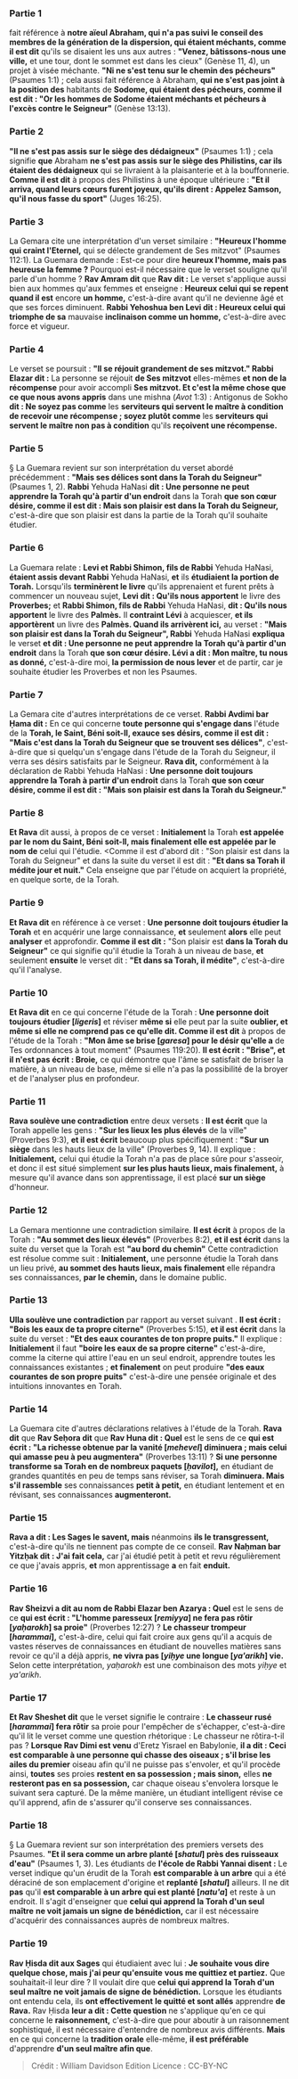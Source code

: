 
### Partie 1
fait référence à <b>notre aïeul Abraham, qui n'a pas suivi le conseil des membres de la génération de la dispersion, qui étaient méchants, comme il est dit</b> qu'ils se disaient les uns aux autres : <b>"Venez, bâtissons-nous une ville,</b> et une tour, dont le sommet est dans les cieux" (Genèse 11, 4), un projet à visée méchante. <b>"Ni ne s'est tenu sur le chemin des pécheurs"</b> (Psaumes 1:1) ; cela aussi fait référence à Abraham, <b>qui ne s'est pas joint à la position des</b> habitants de <b>Sodome, qui étaient des pécheurs, comme il est dit : "Or les hommes de Sodome étaient méchants et pécheurs à l'excès contre le Seigneur"</b> (Genèse 13:13).

### Partie 2
<b>"Il ne s'est pas assis sur le siège des dédaigneux"</b> (Psaumes 1:1) ; cela signifie <b>que</b> Abraham <b>ne s'est pas assis sur le siège des Philistins, car ils étaient des dédaigneux</b> qui se livraient à la plaisanterie et à la bouffonnerie. <b>Comme il est dit</b> à propos des Philistins à une époque ultérieure : <b>"Et il arriva, quand leurs cœurs furent joyeux, qu'ils dirent : Appelez Samson, qu'il nous fasse du sport"</b> (Juges 16:25).

### Partie 3
La Gemara cite une interprétation d'un verset similaire : <b>"Heureux l'homme qui craint l'Eternel,</b> qui se délecte grandement de Ses mitzvot" (Psaumes 112:1). La Guemara demande : Est-ce pour dire <b>heureux l'homme, mais pas heureuse la femme ?</b> Pourquoi est-il nécessaire que le verset souligne qu'il parle d'un homme ? <b>Rav Amram dit</b> que <b>Rav dit :</b> Le verset s'applique aussi bien aux hommes qu'aux femmes et enseigne : <b>Heureux celui qui se repent quand il est</b> encore <b>un homme,</b> c'est-à-dire avant qu'il ne devienne âgé et que ses forces diminuent. <b>Rabbi Yehoshua ben Levi dit : Heureux celui qui triomphe de sa</b> mauvaise <b>inclinaison comme un homme,</b> c'est-à-dire avec force et vigueur.

### Partie 4
Le verset se poursuit : <b>"Il se réjouit grandement de ses mitzvot." Rabbi Elazar dit :</b> La personne se réjouit <b>de Ses mitzvot</b> elles-mêmes <b>et non de la récompense</b> pour avoir accompli <b>Ses mitzvot. Et c'est la même chose que ce que nous avons appris</b> dans une mishna (<i>Avot</i> 1:3) : Antigonus de Sokho <b>dit : Ne soyez pas comme</b> les <b>serviteurs qui servent le maître à condition de recevoir une récompense ; soyez plutôt comme</b> les <b>serviteurs qui servent le maître non pas à condition</b> qu'ils <b>reçoivent une récompense.</b>

### Partie 5
§ La Guemara revient sur son interprétation du verset abordé précédemment : <b>"Mais ses délices sont dans la Torah du Seigneur"</b> (Psaumes 1, 2). <b>Rabbi</b> Yehuda HaNasi <b>dit : Une personne ne peut apprendre la Torah qu'à partir d'un endroit</b> dans la Torah <b>que son cœur désire, comme il est dit : Mais son plaisir est dans la Torah du Seigneur,</b> c'est-à-dire que son plaisir est dans la partie de la Torah qu'il souhaite étudier.

### Partie 6
La Guemara relate : <b>Levi et Rabbi Shimon, fils de Rabbi</b> Yehuda HaNasi, <b>étaient assis devant Rabbi</b> Yehuda HaNasi, <b>et</b> ils <b>étudiaient la portion de Torah.</b> Lorsqu'ils <b>terminèrent le livre</b> qu'ils apprenaient et furent prêts à commencer un nouveau sujet, <b>Levi dit : Qu'ils nous apportent</b> le livre des <b>Proverbes;</b> et <b>Rabbi Shimon, fils de Rabbi</b> Yehuda HaNasi, <b>dit : Qu'ils nous apportent</b> le livre des <b>Palmès.</b> Il <b>contraint Lévi</b> à acquiescer, <b>et ils apportèrent</b> un livre des <b>Palmès. Quand ils arrivèrent ici,</b> au verset : <b>"Mais son plaisir est dans la Torah du Seigneur", Rabbi</b> Yehuda HaNasi <b>expliqua</b> le verset <b>et dit : Une personne ne peut apprendre la Torah qu'à partir d'un endroit</b> dans la Torah <b>que son cœur désire. Lévi a dit : Mon maître, tu nous as donné,</b> c'est-à-dire moi, <b>la permission de nous lever</b> et de partir, car je souhaite étudier les Proverbes et non les Psaumes.

### Partie 7
La Gemara cite d'autres interprétations de ce verset. <b>Rabbi Avdimi bar Ḥama dit :</b> En ce qui concerne <b>toute personne qui s'engage dans</b> l'étude de la <b>Torah, le Saint, Béni soit-Il, exauce ses désirs, comme il est dit : "Mais c'est dans la Torah du Seigneur que se trouvent ses délices"</b>, c'est-à-dire que si quelqu'un s'engage dans l'étude de la Torah du Seigneur, il verra ses désirs satisfaits par le Seigneur. <b>Rava dit,</b> conformément à la déclaration de Rabbi Yehuda HaNasi : <b>Une personne doit toujours apprendre la Torah à partir d'un endroit</b> dans la Torah <b>que son cœur désire, comme il est dit : "Mais son plaisir est dans la Torah du Seigneur."</b>

### Partie 8
<b>Et Rava</b> dit aussi,</b> à propos de ce verset : <b>Initialement</b> la Torah <b>est appelée par le nom du Saint, Béni soit-Il, mais finalement elle est appelée par le nom de</b> celui qui l'étudie. <Comme il est</b> d'abord dit : "Son plaisir est dans la Torah du Seigneur"</b> et dans la suite du verset il est dit : <b>"Et dans sa Torah il médite jour et nuit."</b> Cela enseigne que par l'étude on acquiert la propriété, en quelque sorte, de la Torah.

### Partie 9
<b>Et Rava dit</b> en référence à ce verset : <b>Une personne doit toujours étudier la Torah</b> et en acquérir une large connaissance, <b>et</b> seulement <b>alors</b> elle peut <b>analyser</b> et approfondir. <b>Comme il est dit :</b> "Son plaisir est <b>dans la Torah du Seigneur"</b> ce qui signifie qu'il étudie la Torah à un niveau de base, <b>et</b> seulement <b>ensuite</b> le verset dit : <b>"Et dans sa Torah, il médite"</b>, c'est-à-dire qu'il l'analyse.

### Partie 10
<b>Et Rava dit</b> en ce qui concerne l'étude de la Torah : <b>Une personne doit toujours étudier [<i>ligeris</i>]</b> et réviser <b>même si</b> elle peut par la suite <b>oublier, et même si elle ne comprend pas ce qu'elle dit. Comme il est dit</b> à propos de l'étude de la Torah : <b>"Mon âme se brise [<i>garesa</i>] pour le désir qu'elle a</b> de Tes ordonnances à tout moment" (Psaumes 119:20). <b>Il est écrit : "Brise", et il n'est pas écrit : Broie,</b> ce qui démontre que l'âme se satisfait de briser la matière, à un niveau de base, même si elle n'a pas la possibilité de la broyer et de l'analyser plus en profondeur.

### Partie 11
<b>Rava soulève une contradiction</b> entre deux versets : <b>Il est écrit</b> que la Torah appelle les gens : <b>"Sur les lieux les plus élevés</b> de la ville" (Proverbes 9:3), <b>et il est écrit</b> beaucoup plus spécifiquement : <b>"Sur un siège</b> dans les hauts lieux de la ville" (Proverbes 9, 14). Il explique : <b>Initialement,</b> celui qui étudie la Torah n'a pas de place sûre pour s'asseoir, et donc il est situé simplement <b>sur les plus hauts lieux, mais finalement,</b> à mesure qu'il avance dans son apprentissage, il est placé <b>sur un siège</b> d'honneur.

### Partie 12
La Gemara mentionne une contradiction similaire. <b>Il est écrit</b> à propos de la Torah : <b>"Au sommet des lieux élevés"</b> (Proverbes 8:2), <b>et il est écrit</b> dans la suite du verset que la Torah est <b>"au bord du chemin"</b> Cette contradiction est résolue comme suit : <b>Initialement,</b> une personne étudie la Torah dans un lieu privé, <b>au sommet des hauts lieux, mais finalement</b> elle répandra ses connaissances, <b>par le chemin,</b> dans le domaine public.

### Partie 13
<b>Ulla soulève une contradiction</b> par rapport au verset suivant . <b>Il est écrit : "Bois les eaux de ta propre citerne"</b> (Proverbes 5:15), <b>et il est écrit</b> dans la suite du verset : <b>"Et des eaux courantes de ton propre puits."</b> Il explique : <b>Initialement</b> il faut <b>"boire les eaux de sa propre citerne"</b> c'est-à-dire, comme la citerne qui attire l'eau en un seul endroit, apprendre toutes les connaissances existantes ; <b>et finalement</b> on peut produire <b>"des eaux courantes de son propre puits"</b> c'est-à-dire une pensée originale et des intuitions innovantes en Torah.

### Partie 14
La Guemara cite d'autres déclarations relatives à l'étude de la Torah. <b>Rava dit</b> que <b>Rav Seḥora dit</b> que <b>Rav Huna dit : Quel</b> est le sens de ce <b>qui est écrit : "La richesse obtenue par la vanité [<i>mehevel</i>] diminuera ; mais celui qui amasse peu à peu augmentera"</b> (Proverbes 13:11) ? <b>Si une personne transforme sa Torah en de nombreux paquets [<i>ḥavilot</i>],</b> en étudiant de grandes quantités en peu de temps sans réviser, sa Torah <b>diminuera. Mais s'il rassemble</b> ses connaissances <b>petit à petit,</b> en étudiant lentement et en révisant, ses connaissances <b>augmenteront.</b>

### Partie 15
<b>Rava a dit : Les Sages le savent, mais</b> néanmoins <b>ils le transgressent,</b> c'est-à-dire qu'ils ne tiennent pas compte de ce conseil. <b>Rav Naḥman bar Yitzḥak dit : J'ai fait cela,</b> car j'ai étudié petit à petit et revu régulièrement ce que j'avais appris, <b>et</b> mon apprentissage <b>a</b> en fait <b>enduit.</b>

### Partie 16
<b>Rav Sheizvi a dit au nom de Rabbi Elazar ben Azarya : Quel</b> est le sens de ce <b>qui est écrit : "L'homme paresseux [<i>remiyya</i>] ne fera pas rôtir [<i>yaḥarokh</i>] sa proie"</b> (Proverbes 12:27) ? <b>Le chasseur trompeur [<i>harammai</i>],</b> c'est-à-dire, celui qui fait croire aux gens qu'il a acquis de vastes réserves de connaissances en étudiant de nouvelles matières sans revoir ce qu'il a déjà appris, <b>ne vivra pas [<i>yiḥye</i> une longue [<i>ya'arikh</i>] vie.</b> Selon cette interprétation, <i>yaḥarokh</i> est une combinaison des mots <i>yiḥye</i> et <i>ya'arikh</i>.

### Partie 17
<b>Et Rav Sheshet dit</b> que le verset signifie le contraire : <b>Le chasseur rusé [<i>harammai</i>] fera rôtir</b> sa proie pour l'empêcher de s'échapper, c'est-à-dire qu'il lit le verset comme une question rhétorique : Le chasseur ne rôtira-t-il pas ? <b>Lorsque Rav Dimi est venu</b> d'Eretz Yisrael en Babylonie, <b>il a dit : Ceci est comparable à une personne qui chasse des oiseaux ; s'il brise les ailes du premier</b> oiseau afin qu'il ne puisse pas s'envoler, et qu'il procède ainsi, <b>toutes</b> ses proies <b>restent en sa possession ; mais sinon,</b> elles <b>ne resteront pas en sa possession,</b> car chaque oiseau s'envolera lorsque le suivant sera capturé. De la même manière, un étudiant intelligent révise ce qu'il apprend, afin de s'assurer qu'il conserve ses connaissances.

### Partie 18
§ La Guemara revient sur son interprétation des premiers versets des Psaumes. <b>"Et il sera comme un arbre planté [<i>shatul</i>] près des ruisseaux d'eau"</b> (Psaumes 1, 3). Les étudiants de <b>l'école de Rabbi Yannai disent :</b> Le verset indique qu'un érudit de la Torah <b>est comparable à un arbre</b> qui a été déraciné de son emplacement d'origine et <b>replanté [<i>shatul</i>]</b> ailleurs. Il ne dit <b>pas</b> qu'il <b>est comparable à un arbre qui est planté [<i>natu'a</i>]</b> et reste à un endroit. Il s'agit d'enseigner que <b>celui qui apprend la Torah d'un seul maître</b> <b>ne voit jamais un signe de bénédiction,</b> car il est nécessaire d'acquérir des connaissances auprès de nombreux maîtres.

### Partie 19
<b>Rav Ḥisda dit aux Sages</b> qui étudiaient avec lui : <b>Je souhaite vous dire quelque chose, mais j'ai peur qu'ensuite</b> <b>vous me quittiez et partiez.</b> Que souhaitait-il leur dire ? Il voulait dire que <b>celui qui apprend la Torah d'un seul maître</b> <b>ne voit jamais de signe de bénédiction.</b> Lorsque les étudiants ont entendu cela, ils <b>ont effectivement</b> <b>le quitté et sont allés</b> apprendre <b>de Rava.</b> Rav Ḥisda <b>leur a dit : Cette question</b> ne s'applique qu'en ce qui concerne le <b>raisonnement,</b> c'est-à-dire que pour aboutir à un raisonnement sophistiqué, il est nécessaire d'entendre de nombreux avis différents. <b>Mais</b> en ce qui concerne la <b>tradition orale</b> elle-même, <b>il est préférable</b> d'apprendre <b>d'un seul maître afin que</b>.

>Crédit : William Davidson Edition
>Licence : CC-BY-NC